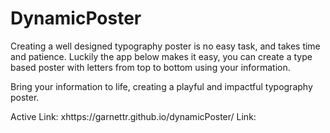# DynamicPoster
Creating a well designed typography poster is no easy task, and takes time and patience.
Luckily the app below makes it easy, you can create a type based poster with letters from top to bottom using your information.

 Bring your information to life, creating a playful and impactful typography poster.


Active Link: xhttps://garnettr.github.io/dynamicPoster/
Link: 
